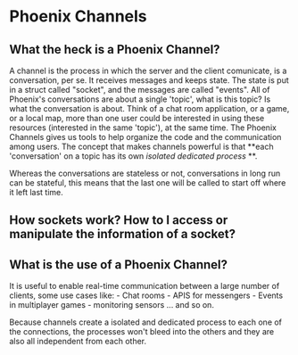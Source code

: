 # Phoenix Channels

## What the heck is a Phoenix Channel?

  A channel is the process in which the server and the client comunicate, is a conversation, per se. It receives messages and keeps state. 
  The state is put in a struct called "socket", and the messages are called "events".
  All of Phoenix's conversations are about a single 'topic', what is this topic? Is what the conversation is about. Think of a chat room application, or a game, or a local map,
  more than one user could be interested in using these resources (interested in the same 'topic'), at the same time. The Phoenix Channels gives us tools to help organize the code
  and the communication among users.
  The concept that makes channels powerful is that **each 'conversation' on a topic has its own *isolated dedicated process* **.

  Whereas the conversations are stateless or not, conversations in long run can be stateful, this means that
  the last one will be called to start off where it left last time.

## How sockets work? How to I access or manipulate the information of a socket?

  

## What is the use of a Phoenix Channel?

  It is useful to enable real-time communication between a large number of clients, some use cases like:
    - Chat rooms
    - APIS for messengers
    - Events in multiplayer games
    - monitoring sensors
  ... and so on.

  Because channels create a isolated and dedicated process to each one of the connections, the processes won't bleed into the others and they are also all independent from each other.


